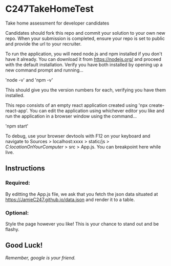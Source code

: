 # C247TakeHomeTest
Take home assessment for developer candidates

Candidates should fork this repo and commit your solution to your own new repo. When your submission is completed, ensure your repo is set to public and provide the url to your recruiter.

To run the application, you will need node.js and npm installed if you don't have it already. You can download it from https://nodejs.org/ and proceed with the default installation.
Verify you have both installed by opening up a new command prompt and running... 

'node -v' and  'npm -v' 

This should give you the version numbers for each, verifying you have them installed.

This repo consists of an empty react application created using 'npx create-react-app'. You can edit the application using whichever editor you like and run the application in a browser window using the command...

'npm start'

To debug, use your browser devtools with F12 on your keyboard and navigate to Sources > localhost:xxxx > static/js > *C:locationOnYourComputer* > src > App.js. You can breakpoint here while live.

## Instructions
### Required: 
By editting the App.js file, we ask that you fetch the json data situated at https://JamieC247.github.io/data.json and render it to a table.
### Optional: 
Style the page however you like! This is your chance to stand out and be flashy.

## Good Luck!
*Remember, google is your friend.*
